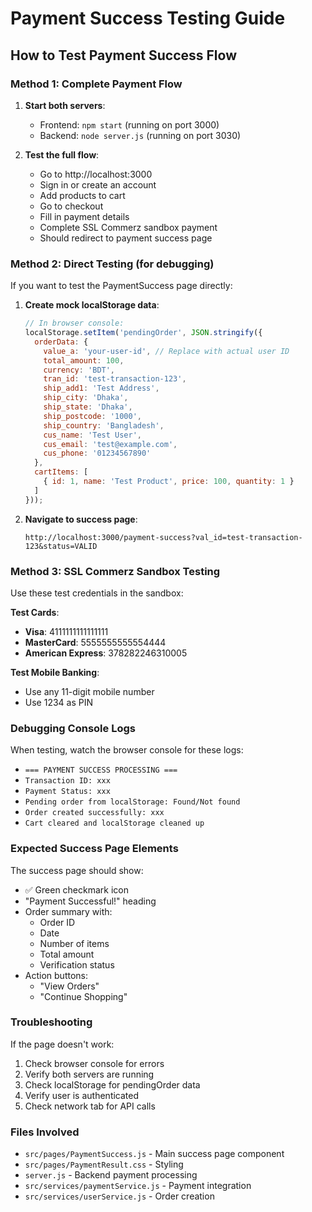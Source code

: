 # Payment Success Testing Guide

## How to Test Payment Success Flow

### Method 1: Complete Payment Flow
1. **Start both servers**:
   - Frontend: `npm start` (running on port 3000)
   - Backend: `node server.js` (running on port 3030)

2. **Test the full flow**:
   - Go to http://localhost:3000
   - Sign in or create an account
   - Add products to cart
   - Go to checkout
   - Fill in payment details
   - Complete SSL Commerz sandbox payment
   - Should redirect to payment success page

### Method 2: Direct Testing (for debugging)
If you want to test the PaymentSuccess page directly:

1. **Create mock localStorage data**:
   ```javascript
   // In browser console:
   localStorage.setItem('pendingOrder', JSON.stringify({
     orderData: {
       value_a: 'your-user-id', // Replace with actual user ID
       total_amount: 100,
       currency: 'BDT',
       tran_id: 'test-transaction-123',
       ship_add1: 'Test Address',
       ship_city: 'Dhaka',
       ship_state: 'Dhaka',
       ship_postcode: '1000',
       ship_country: 'Bangladesh',
       cus_name: 'Test User',
       cus_email: 'test@example.com',
       cus_phone: '01234567890'
     },
     cartItems: [
       { id: 1, name: 'Test Product', price: 100, quantity: 1 }
     ]
   }));
   ```

2. **Navigate to success page**:
   ```
   http://localhost:3000/payment-success?val_id=test-transaction-123&status=VALID
   ```

### Method 3: SSL Commerz Sandbox Testing
Use these test credentials in the sandbox:

**Test Cards**:
- **Visa**: 4111111111111111
- **MasterCard**: 5555555555554444
- **American Express**: 378282246310005

**Test Mobile Banking**:
- Use any 11-digit mobile number
- Use 1234 as PIN

### Debugging Console Logs
When testing, watch the browser console for these logs:
- `=== PAYMENT SUCCESS PROCESSING ===`
- `Transaction ID: xxx`
- `Payment Status: xxx`
- `Pending order from localStorage: Found/Not found`
- `Order created successfully: xxx`
- `Cart cleared and localStorage cleaned up`

### Expected Success Page Elements
The success page should show:
- ✅ Green checkmark icon
- "Payment Successful!" heading
- Order summary with:
  - Order ID
  - Date
  - Number of items
  - Total amount
  - Verification status
- Action buttons:
  - "View Orders"
  - "Continue Shopping"

### Troubleshooting
If the page doesn't work:
1. Check browser console for errors
2. Verify both servers are running
3. Check localStorage for pendingOrder data
4. Verify user is authenticated
5. Check network tab for API calls

### Files Involved
- `src/pages/PaymentSuccess.js` - Main success page component
- `src/pages/PaymentResult.css` - Styling
- `server.js` - Backend payment processing
- `src/services/paymentService.js` - Payment integration
- `src/services/userService.js` - Order creation
